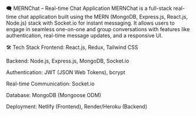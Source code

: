 🗨️ MERNChat – Real-time Chat Application
MERNChat is a full-stack real-time chat application built using the MERN (MongoDB, Express.js, React.js, Node.js) stack with Socket.io for instant messaging. It allows users to engage in seamless one-on-one and group conversations with features like authentication, real-time message updates, and a responsive UI.

🛠️ Tech Stack
Frontend: React.js, Redux, Tailwind CSS

Backend: Node.js, Express.js, MongoDB, Socket.io

Authentication: JWT (JSON Web Tokens), bcrypt

Real-time Communication: Socket.io

Database: MongoDB (Mongoose ODM)

Deployment: Netlify (Frontend), Render/Heroku (Backend)
